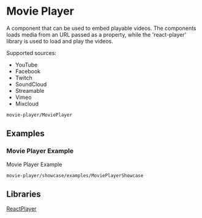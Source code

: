 # Movie Player

A component that can be used to embed playable videos. The components loads media from an URL passed as a property, while the 'react-player' library is used to load and play the videos.

Supported sources:
* YouTube
* Facebook
* Twitch
* SoundCloud
* Streamable
* Vimeo
* Mixcloud

```element
movie-player/MoviePlayer
```

## Examples

### Movie Player Example

Movie Player Example

```
movie-player/showcase/examples/MoviePlayerShowcase
```

## Libraries

[ReactPlayer](https://www.npmjs.com/package/react-player)

